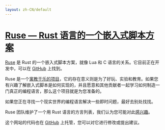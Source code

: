 ```yaml
---
layout: zh-CN/default
---
```


<h1><a href="{{ site.baseurl }}/">Ruse &mdash; Rust 语言的一个嵌入式脚本方案</a></h1>

[Ruse][ruse-lang] 是 Rust 的一个嵌入式脚本方案，就像 Lua 和 C 语言的关系。它目前正在开发中，可以在 [GitHub][ruse] 上找到。

Ruse 是一个[寓教于乐的项目][stress-free]，它的存在意义则是为了好玩、实验和教育。如果您有兴趣了解嵌入式脚本是如何实现的，并且愿意和其他贡献者一起学习如何制造一门真正的编程语言，那么这个项目就是为您准备的。

如果您正在寻找一个现实世界的编程语言解决一些即时问题，最好去别处找找。

Ruse 团队维护了一个用 Rust 语言的方言列表，我们认为您可能对此[感兴趣][langs-in-rust]。

这个网站的代码也在 [GitHub][website] 上托管，您可以对它进行修改或提出建议。

[ruse-lang]: https://github.com/ruse-lang/
[ruse]: https://github.com/ruse-lang/ruse
[stress-free]: https://github.com/ruse-lang/stress-free-manifesto
[langs-in-rust]: https://github.com/ruse-lang/langs-in-rust
[website]: https://github.com/ruse-lang/ruse-lang.github.io

